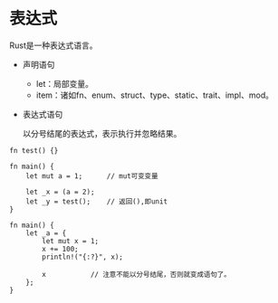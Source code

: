 # 表达式

Rust是一种表达式语言。

* 声明语句

    * let：局部变量。
    * item：诸如fn、enum、struct、type、static、trait、impl、mod。

* 表达式语句

    以分号结尾的表达式，表示执行并忽略结果。

```
fn test() {}

fn main() {
    let mut a = 1;      // mut可变变量

    let _x = (a = 2);
    let _y = test();    // 返回(),即unit
}
```

```
fn main() {
    let _a = {
        let mut x = 1;
        x += 100;
        println!("{:?}", x);

        x           // 注意不能以分号结尾，否则就变成语句了。
    };
}
```

